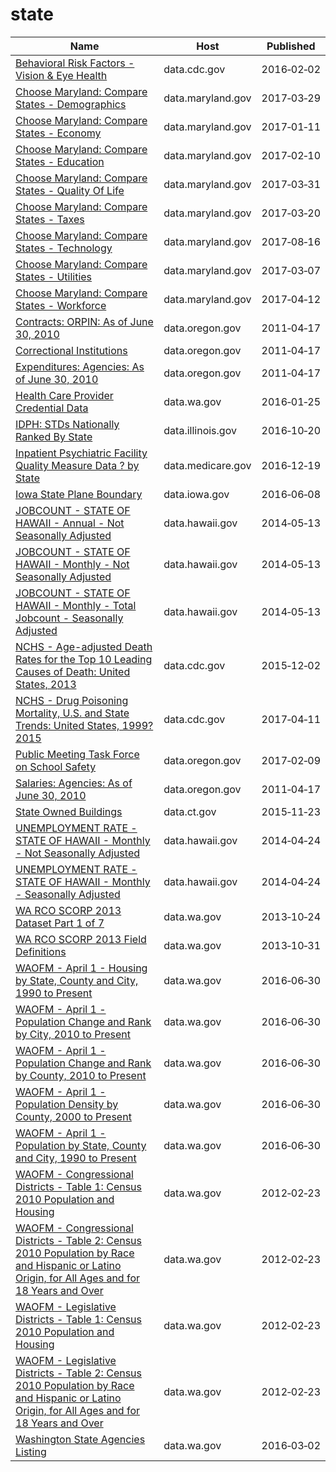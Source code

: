 # state

Name | Host | Published
---- | ---- | ---------
[Behavioral Risk Factors - Vision & Eye Health](../datasets/pttf-ck53.md) | data.cdc.gov | 2016&#x2011;02&#x2011;02
[Choose Maryland: Compare States - Demographics](../datasets/8mc4-hxm7.md) | data.maryland.gov | 2017&#x2011;03&#x2011;29
[Choose Maryland: Compare States - Economy](../datasets/gv8w-7mdg.md) | data.maryland.gov | 2017&#x2011;01&#x2011;11
[Choose Maryland: Compare States - Education](../datasets/3bkz-cttp.md) | data.maryland.gov | 2017&#x2011;02&#x2011;10
[Choose Maryland: Compare States - Quality Of Life](../datasets/cz6x-aq2i.md) | data.maryland.gov | 2017&#x2011;03&#x2011;31
[Choose Maryland: Compare States - Taxes](../datasets/t833-r94z.md) | data.maryland.gov | 2017&#x2011;03&#x2011;20
[Choose Maryland: Compare States - Technology](../datasets/enjg-rjqz.md) | data.maryland.gov | 2017&#x2011;08&#x2011;16
[Choose Maryland: Compare States - Utilities](../datasets/su2w-hm7s.md) | data.maryland.gov | 2017&#x2011;03&#x2011;07
[Choose Maryland: Compare States - Workforce](../datasets/5esm-neyf.md) | data.maryland.gov | 2017&#x2011;04&#x2011;12
[Contracts: ORPIN: As of June 30, 2010](../datasets/br2t-dc7x.md) | data.oregon.gov | 2011&#x2011;04&#x2011;17
[Correctional Institutions](../datasets/fqhs-84r4.md) | data.oregon.gov | 2011&#x2011;04&#x2011;17
[Expenditures: Agencies: As of June 30, 2010](../datasets/822n-er69.md) | data.oregon.gov | 2011&#x2011;04&#x2011;17
[Health Care Provider Credential Data](../datasets/qxh8-f4bd.md) | data.wa.gov | 2016&#x2011;01&#x2011;25
[IDPH: STDs Nationally Ranked By State](../datasets/3pdc-gk5d.md) | data.illinois.gov | 2016&#x2011;10&#x2011;20
[Inpatient Psychiatric Facility Quality Measure Data ? by State](../datasets/dc76-gh7x.md) | data.medicare.gov | 2016&#x2011;12&#x2011;19
[Iowa State Plane Boundary](../datasets/4ktg-8jbs.md) | data.iowa.gov | 2016&#x2011;06&#x2011;08
[JOBCOUNT - STATE OF HAWAII - Annual - Not Seasonally Adjusted](../datasets/b8g4-e84u.md) | data.hawaii.gov | 2014&#x2011;05&#x2011;13
[JOBCOUNT - STATE OF HAWAII - Monthly - Not Seasonally Adjusted](../datasets/k5vg-u5ms.md) | data.hawaii.gov | 2014&#x2011;05&#x2011;13
[JOBCOUNT - STATE OF HAWAII - Monthly - Total Jobcount - Seasonally Adjusted](../datasets/7jcp-cse7.md) | data.hawaii.gov | 2014&#x2011;05&#x2011;13
[NCHS - Age-adjusted Death Rates for the Top 10 Leading Causes of Death: United States, 2013](../datasets/bi63-dtpu.md) | data.cdc.gov | 2015&#x2011;12&#x2011;02
[NCHS - Drug Poisoning Mortality, U.S. and State Trends: United States, 1999?2015](../datasets/jx6g-fdh6.md) | data.cdc.gov | 2017&#x2011;04&#x2011;11
[Public Meeting Task Force on School Safety](../datasets/5tb6-7zmc.md) | data.oregon.gov | 2017&#x2011;02&#x2011;09
[Salaries: Agencies: As of June 30, 2010](../datasets/ea53-t8fq.md) | data.oregon.gov | 2011&#x2011;04&#x2011;17
[State Owned Buildings](../datasets/r8ci-yhcn.md) | data.ct.gov | 2015&#x2011;11&#x2011;23
[UNEMPLOYMENT RATE - STATE OF HAWAII - Monthly - Not Seasonally Adjusted](../datasets/skx5-9dam.md) | data.hawaii.gov | 2014&#x2011;04&#x2011;24
[UNEMPLOYMENT RATE - STATE OF HAWAII - Monthly - Seasonally Adjusted](../datasets/qxej-k2af.md) | data.hawaii.gov | 2014&#x2011;04&#x2011;24
[WA RCO SCORP 2013 Dataset Part 1 of 7](../datasets/irc2-87d5.md) | data.wa.gov | 2013&#x2011;10&#x2011;24
[WA RCO SCORP 2013 Field Definitions](../datasets/yr5j-kyei.md) | data.wa.gov | 2013&#x2011;10&#x2011;31
[WAOFM - April 1 - Housing by State, County and City, 1990 to Present](../datasets/avxn-bvxb.md) | data.wa.gov | 2016&#x2011;06&#x2011;30
[WAOFM - April 1 - Population Change and Rank by City, 2010 to Present](../datasets/mx53-9esf.md) | data.wa.gov | 2016&#x2011;06&#x2011;30
[WAOFM - April 1 - Population Change and Rank by County, 2010 to Present](../datasets/x2dd-99tj.md) | data.wa.gov | 2016&#x2011;06&#x2011;30
[WAOFM - April 1 - Population Density by County, 2000 to Present](../datasets/qhte-k48h.md) | data.wa.gov | 2016&#x2011;06&#x2011;30
[WAOFM - April 1 - Population by State, County and City, 1990 to Present](../datasets/tecv-qzfm.md) | data.wa.gov | 2016&#x2011;06&#x2011;30
[WAOFM - Congressional Districts - Table 1: Census 2010 Population and Housing](../datasets/um6h-4brj.md) | data.wa.gov | 2012&#x2011;02&#x2011;23
[WAOFM - Congressional Districts - Table 2: Census 2010 Population by Race and Hispanic or Latino Origin, for All Ages and for 18 Years and Over](../datasets/gexj-mqiq.md) | data.wa.gov | 2012&#x2011;02&#x2011;23
[WAOFM - Legislative Districts - Table 1: Census 2010 Population and Housing](../datasets/89me-k7y5.md) | data.wa.gov | 2012&#x2011;02&#x2011;23
[WAOFM - Legislative Districts - Table 2: Census 2010 Population by Race and Hispanic or Latino Origin, for All Ages and for 18 Years and Over](../datasets/di4y-k8za.md) | data.wa.gov | 2012&#x2011;02&#x2011;23
[Washington State Agencies Listing](../datasets/hsx3-pn9g.md) | data.wa.gov | 2016&#x2011;03&#x2011;02

